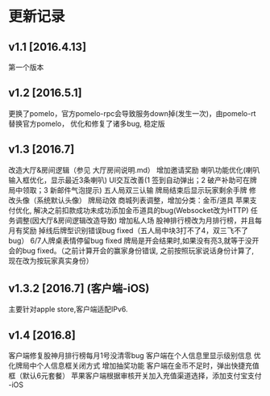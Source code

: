 # 更新记录

## v1.1 [2016.4.13]
第一个版本 

## v1.2 [2016.5.1]
更换了pomelo，官方pomelo-rpc会导致服务down掉(发生一次)，由pomelo-rt替换官方pomelo，
优化和修复了诸多bug, 稳定版

## v1.3 [2016.7]
改造大厅&房间逻辑（参见 大厅房间说明.md）
增加邀请奖励
喇叭功能优化(喇叭输入框优化，显示最近3条喇叭)
UI交互改善(1 签到自动弹出；2 破产补助可在牌局中领取；3 新邮件气泡提示)
五人局双三认输
牌局结束后显示玩家剩余手牌
修改头像（系统默认头像）
牌局动效
商城列表调整，增加分类：金币/道具
苹果支付优化, 解决之前扣款成功未成功添加金币道具的bug(Websocket改为HTTP)
任务调整(因大厅&房间逻辑改造导致)
增加私人场
股神排行榜改为月排行榜，并且每月有奖励
掉线后牌型识别错误bug fixed（五人局中块3打不了4，双三飞不了bug）
6/7人牌桌表情停留bug fixed
牌局是开会结果时,如果没有亮3,就等于没开会的bug fixed。（之前计算开会的赢家身份错误, 之前按照玩家说话身份计算了, 现在改为按玩家真实身份）


## v1.3.2 [2016.7] (客户端-iOS)
主要针对apple store,客户端适配IPv6.


## v1.4 [2016.8]
客户端修复股神月排行榜每月1号没清零bug
客户端在个人信息里显示级别信息
优化牌局中个人信息框关闭方式
增加抽奖功能
客户端在金币不足时，弹出快捷充值框（默认6元套餐）
苹果客户端根据审核开关加入充值渠道选择，添加支付宝支付 -iOS